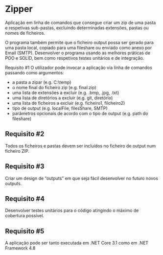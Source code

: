 # Zipper
Aplicação em linha de comandos que consegue criar um zip de uma pasta e respetivas sub-pastas, excluindo determinadas extensões, pastas ou nomes de ficheiros.

O programa também permite que o ficheiro output possa ser gerado para uma pasta local, copiado
para uma fileshare ou enviado como anexo por Email (SMTP).
Desenvolver o programa usando as melhores práticas de POO e SOLID, bem como respetivos testes
unitários e de integração.

Requisito #1
O utilizador pode invocar a aplicação via linha de comandos passando como argumentos:
- a pasta a zipar (e.g. C:\\temp)
- o nome final do ficheiro zip (e.g. final.zip)
- uma lista de extensões a excluir (e.g. .bmp, .jpg, .txt)
- uma lista de diretórios a excluir (e.g. git, diretório)
- uma lista de ficheiros a excluir (e.g. ficheiro1, filcheiro2)
- tipo de output (e.g. localFile, filesShare, SMTP)
- parâmetros opcionais de acordo com o tipo de output (e.g. path do fileshare)
  
## Requisito #2
Todos os ficheiros e pastas devem ser incluídos no ficheiro de output num ficheiro ZIP.

## Requisito #3
Criar um design de “outputs” em que seja fácil desenvolver no futuro novos outputs.

## Requisito #4
Desenvolver testes unitários para o código atingindo o máximo de cobertura possível.

## Requisito #5
A aplicação pode ser tanto executada em .NET Core 3.1 como em .NET Framework 4.8
